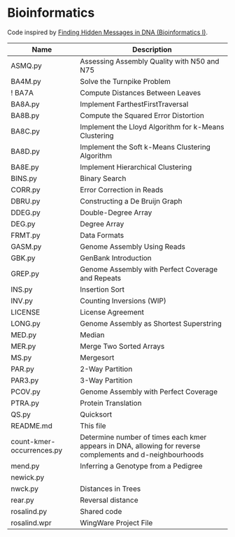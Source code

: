 # Bioinformatics

Code inspired by [Finding Hidden Messages in DNA (Bioinformatics I)](https://class.coursera.org/hiddenmessages-003).

| Name | Description |
| -------------------------- | ------------------------------------------------| 
| ASMQ.py | 	Assessing Assembly Quality with N50 and N75 |
| BA4M.py |   Solve the Turnpike Problem  |
! BA7A    | Compute Distances Between Leaves |
| BA8A.py | 	Implement FarthestFirstTraversal |
| BA8B.py | 	Compute the Squared Error Distortion |
| BA8C.py | Implement the Lloyd Algorithm for k-Means Clustering  |
| BA8D.py | 	Implement the Soft k-Means Clustering Algorithm |
| BA8E.py | Implement Hierarchical Clustering |
| BINS.py | 	 	Binary Search |
| CORR.py | 	Error Correction in Reads  | 
| DBRU.py | 	 	Constructing a De Bruijn Graph |
| DDEG.py | 	 	Double-Degree Array |
| DEG.py | 	 	Degree Array |
| FRMT.py | 	Data Formats|
| GASM.py | 	 	Genome Assembly Using Reads |
| GBK.py | 	GenBank Introduction |
| GREP.py | 	 Genome Assembly with Perfect Coverage and Repeats|
| INS.py | 	 	Insertion Sort |
| INV.py | 	Counting Inversions (WIP)|
| LICENSE |	License Agreement|
| LONG.py | 	Genome Assembly as Shortest Superstring |
| MED.py | 	Median|
| MER.py |  	Merge Two Sorted Arrays |
| MS.py | 	Mergesort|
| PAR.py | 	 	2-Way Partition |
| PAR3.py | 	 	3-Way Partition |
| PCOV.py | 	 Genome Assembly with Perfect Coverage |
| PTRA.py | 	 	Protein Translation |
| QS.py | 	Quicksort|
| README.md 	|This file|
| count-kmer-occurrences.py | Determine number of times each kmer appears in DNA, allowing for reverse complements and d-neighbourhoods |
| mend.py | 	 Inferring a Genotype from a Pedigree |
| newick.py | 	 | Parser for files in Newick format |
| nwck.py | 	Distances in Trees |
| rear.py | Reversal distance |
| rosalind.py | 	Shared code|
| rosalind.wpr | 	WingWare Project File |
